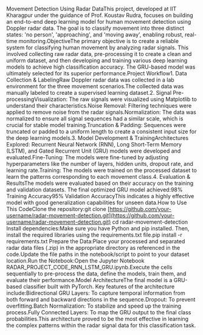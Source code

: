 Movement Detection Using Radar DataThis project, developed at IIT Kharagpur under the guidance of Prof. Koustav Rudra, focuses on building an end-to-end deep learning model for human movement detection using Doppler radar data. The goal is to classify movement into three distinct states: 'no person', 'approaching', and 'moving away', enabling robust, real-time monitoring.ObjectiveThe primary objective is to create a reliable system for classifying human movement by analyzing radar signals. This involved collecting raw radar data, pre-processing it to create a clean and uniform dataset, and then developing and training various deep learning models to achieve high classification accuracy. The GRU-based model was ultimately selected for its superior performance.Project Workflow1. Data Collection & LabelingRaw Doppler radar data was collected in a lab environment for the three movement scenarios.The collected data was manually labeled to create a supervised learning dataset.2. Signal Pre-processingVisualization: The raw signals were visualized using Matplotlib to understand their characteristics.Noise Removal: Filtering techniques were applied to remove noise from the radar signals.Normalization: The data was normalized to ensure all signal sequences had a similar scale, which is crucial for stable model training.Truncation & Padding: Sequences were truncated or padded to a uniform length to create a consistent input size for the deep learning models.3. Model Development & TrainingArchitectures Explored: Recurrent Neural Network (RNN), Long Short-Term Memory (LSTM), and Gated Recurrent Unit (GRU) models were developed and evaluated.Fine-Tuning: The models were fine-tuned by adjusting hyperparameters like the number of layers, hidden units, dropout rate, and learning rate.Training: The models were trained on the processed dataset to learn the patterns corresponding to each movement class.4. Evaluation & ResultsThe models were evaluated based on their accuracy on the training and validation datasets. The final optimized GRU model achieved:98% Training Accuracy95% Validation AccuracyThis indicates a highly effective model with good generalization capabilities for unseen data.How to Use This CodeClone the repository:git clone [https://github.com/your-username/radar-movement-detection.git](https://github.com/your-username/radar-movement-detection.git)
cd radar-movement-detection
Install dependencies:Make sure you have Python and pip installed. Then, install the required libraries using the requirements.txt file.pip install -r requirements.txt
Prepare the Data:Place your processed and separated radar data files (.zip) in the appropriate directory as referenced in the code.Update the file paths in the notebook/script to point to your dataset location.Run the Notebook:Open the Jupyter Notebook RADAR_PROJECT_CODE_RNN_LSTM_GRU.ipynb.Execute the cells sequentially to pre-process the data, define the models, train them, and evaluate their performance.Model ArchitectureThe final model is a GRU-based classifier built with PyTorch. Key features of the architecture include:Bidirectional GRU Layers: To capture temporal information from both forward and backward directions in the sequence.Dropout: To prevent overfitting.Batch Normalization: To stabilize and speed up the training process.Fully Connected Layers: To map the GRU output to the final class probabilities.This architecture proved to be the most effective in learning the complex patterns within the radar signal data for this classification task.
